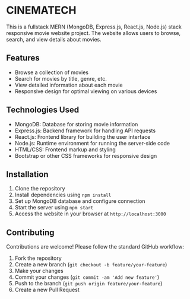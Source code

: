 # CINEMATECH

This is a fullstack MERN (MongoDB, Express.js, React.js, Node.js) stack responsive movie website project. The website allows users to browse, search, and view details about movies.

## Features

- Browse a collection of movies
- Search for movies by title, genre, etc.
- View detailed information about each movie
- Responsive design for optimal viewing on various devices

## Technologies Used

- MongoDB: Database for storing movie information
- Express.js: Backend framework for handling API requests
- React.js: Frontend library for building the user interface
- Node.js: Runtime environment for running the server-side code
- HTML/CSS: Frontend markup and styling
- Bootstrap or other CSS frameworks for responsive design

## Installation

1. Clone the repository
2. Install dependencies using `npm install`
3. Set up MongoDB database and configure connection
4. Start the server using `npm start`
5. Access the website in your browser at `http://localhost:3000`

## Contributing

Contributions are welcome! Please follow the standard GitHub workflow:
1. Fork the repository
2. Create a new branch (`git checkout -b feature/your-feature`)
3. Make your changes
4. Commit your changes (`git commit -am 'Add new feature'`)
5. Push to the branch (`git push origin feature/your-feature`)
6. Create a new Pull Request